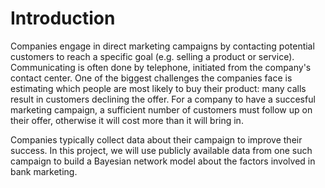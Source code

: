 # Introduction
Companies engage in direct marketing campaigns by contacting potential customers
to reach a specific goal (e.g. selling a product or service).  Communicating is
often done by telephone, initiated from the company's contact center.  One of
the biggest challenges the companies face is estimating which people are most
likely to buy their product: many calls result in customers declining the offer.
For a company to have a succesful marketing campaign, a sufficient number of
customers must follow up on their offer, otherwise it will cost more than it
will bring in.

Companies typically collect data about their campaign to improve their success.
In this project, we will use publicly available data from one such campaign to
build a Bayesian network model about the factors involved in bank marketing.
